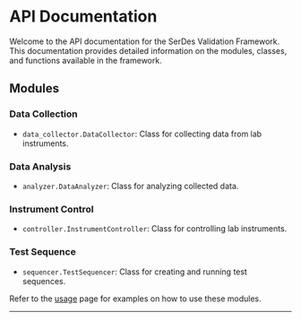 # API Documentation

Welcome to the API documentation for the SerDes Validation Framework. This documentation provides detailed information on the modules, classes, and functions available in the framework.

## Modules

### Data Collection

- `data_collector.DataCollector`: Class for collecting data from lab instruments.

### Data Analysis

- `analyzer.DataAnalyzer`: Class for analyzing collected data.

### Instrument Control

- `controller.InstrumentController`: Class for controlling lab instruments.

### Test Sequence

- `sequencer.TestSequencer`: Class for creating and running test sequences.

Refer to the [usage](usage.md) page for examples on how to use these modules.

---